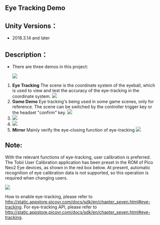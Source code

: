 ## Eye Tracking Demo

## Unity Versions：

   - 2018.3.14 and later

## Description：

   - There are three demos in this project:

     ![](https://github.com/picoxr/Eyetracking-Demo/blob/master/Screenshots/1.jpeg)

1.  **Eye Tracking**
The scene is the coordinate system of the eyeball, which is used to view and test the accuracy of the eye-tracking in the coordinate system.
![](https://github.com/picoxr/Eyetracking-Demo/blob/master/Screenshots/2.png)
2. **Game Demo**
Eye tracking's being used in some game scenes, only for reference.
The scene can be switched by the controller trigger key or the headset "confirm" key.
![](https://github.com/picoxr/Eyetracking-Demo/blob/master/Screenshots/3.png)
3.  ![](https://github.com/picoxr/Eyetracking-Demo/blob/master/Screenshots/4.png)
4.  ![](https://github.com/picoxr/Eyetracking-Demo/blob/master/Screenshots/5.png)
5.  **Mirror**
    Mainly verify the eye-closing function of eye-tracking
    ![](https://github.com/picoxr/Eyetracking-Demo/blob/master/Screenshots/6.jpeg)
##  Note:
With the relevant functions of eye-tracking, user calibration is preferred. The Tobii User Calibration application has been preset in the ROM of Pico Neo2 Eye devices, as shown in the red box below. At present, automatic recognition of eye calibration data is not supported, so this operation is required when changing users.

![](https://github.com/picoxr/Eyetracking-Demo/blob/master/Screenshots/7.jpg)

How to enable eye-tracking, please refer to http://static.appstore.picovr.com/docs/sdk/en/chapter_seven.html#eye-tracking.
For eye-tracking API, please refer to http://static.appstore.picovr.com/docs/sdk/en/chapter_seven.html#eye-tracking.
